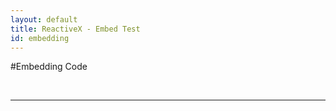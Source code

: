 ```yaml
---
layout: default
title: ReactiveX - Embed Test
id: embedding
---
```


#Embedding Code

<tabs-panel flex></tabs-panel>

<!--paper-tabs selected="0" class="transparent-teal" noink>
	<paper-tab>Java</paper-tab>
	<paper-tab>Scala</paper-tab>
	<paper-tab>Groovy</paper-tab>
	<paper-tab>Clojure</paper-tab>
	<paper-tab>Kotlin</paper-tab>
	<paper-tab>JRuby</paper-tab>
</paper-tabs>

<script>
	var tabs = document.querySelector('paper-tabs');
	alert(tabs);
	//var list = document.querySelector('post-list');
	//alert(list);
	tabs.addEventListener('core-select', function() {
	  //list.show = tabs.selected;
	  alert("event fired");
	});
</script-->

<br/>

<hr/>

<!--code-snippet url="https://api.github.com/repos/GeorgiKhomeriki/RxCourse/contents/HeadTail.java" language="java"></code-snippet>
blabalbla
<hr/>
<code-snippet url="https://api.github.com/repos/GeorgiKhomeriki/RxCourse/contents/HeadTail.java" language="java"></code-snippet>

<hr/-->
